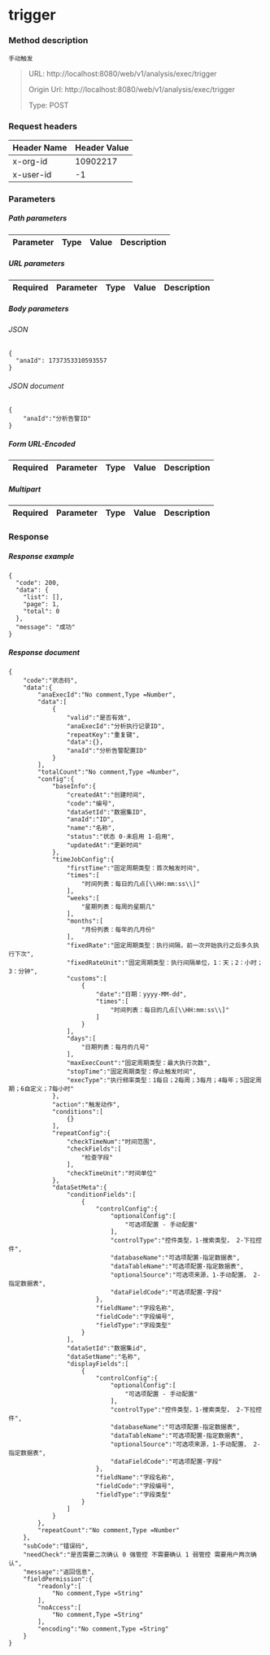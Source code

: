 # trigger

### Method description

```
手动触发
```

> URL: http://localhost:8080/web/v1/analysis/exec/trigger
>
> Origin Url: http://localhost:8080/web/v1/analysis/exec/trigger
>
> Type: POST


### Request headers

|Header Name| Header Value|
|---------|------|
|x-org-id|10902217|
|x-user-id|-1|

### Parameters

##### Path parameters

| Parameter | Type | Value | Description |
|---------|------|------|------------|


##### URL parameters

|Required| Parameter | Type | Value | Description |
|---------|---------|------|------|------------|


##### Body parameters

###### JSON

```
{
  "anaId": 1737353310593557
}
```

###### JSON document

```
{
	"anaId":"分析告警ID"
}
```


##### Form URL-Encoded
|Required| Parameter | Type | Value | Description |
|---------|---------|------|------|------------|


##### Multipart
|Required | Parameter | Type | Value | Description |
|---------|---------|------|------|------------|


### Response

##### Response example

```
{
  "code": 200,
  "data": {
    "list": [],
    "page": 1,
    "total": 0
  },
  "message": "成功"
}
```

##### Response document
```
{
	"code":"状态码",
	"data":{
		"anaExecId":"No comment,Type =Number",
		"data":[
			{
				"valid":"是否有效",
				"anaExecId":"分析执行记录ID",
				"repeatKey":"重复键",
				"data":{},
				"anaId":"分析告警配置ID"
			}
		],
		"totalCount":"No comment,Type =Number",
		"config":{
			"baseInfo":{
				"createdAt":"创建时间",
				"code":"编号",
				"dataSetId":"数据集ID",
				"anaId":"ID",
				"name":"名称",
				"status":"状态 0-未启用 1-启用",
				"updatedAt":"更新时间"
			},
			"timeJobConfig":{
				"firstTime":"固定周期类型：首次触发时间",
				"times":[
					"时间列表：每日的几点[\\HH:mm:ss\\]"
				],
				"weeks":[
					"星期列表：每周的星期几"
				],
				"months":[
					"月份列表：每年的几月份"
				],
				"fixedRate":"固定周期类型：执行间隔，前一次开始执行之后多久执行下次",
				"fixedRateUnit":"固定周期类型：执行间隔单位，1：天；2：小时；3：分钟",
				"customs":[
					{
						"date":"日期：yyyy-MM-dd",
						"times":[
							"时间列表：每日的几点[\\HH:mm:ss\\]"
						]
					}
				],
				"days":[
					"日期列表：每月的几号"
				],
				"maxExecCount":"固定周期类型：最大执行次数",
				"stopTime":"固定周期类型：停止触发时间",
				"execType":"执行频率类型：1每日；2每周；3每月；4每年；5固定周期；6自定义；7每小时"
			},
			"action":"触发动作",
			"conditions":[
				{}
			],
			"repeatConfig":{
				"checkTimeNum":"时间范围",
				"checkFields":[
					"检查字段"
				],
				"checkTimeUnit":"时间单位"
			},
			"dataSetMeta":{
				"conditionFields":[
					{
						"controlConfig":{
							"optionalConfig":[
								"可选项配置 - 手动配置"
							],
							"controlType":"控件类型，1-搜索类型， 2-下拉控件",
							"databaseName":"可选项配置-指定数据表",
							"dataTableName":"可选项配置-指定数据表",
							"optionalSource":"可选项来源，1-手动配置， 2-指定数据表",
							"dataFieldCode":"可选项配置-字段"
						},
						"fieldName":"字段名称",
						"fieldCode":"字段编号",
						"fieldType":"字段类型"
					}
				],
				"dataSetId":"数据集id",
				"dataSetName":"名称",
				"displayFields":[
					{
						"controlConfig":{
							"optionalConfig":[
								"可选项配置 - 手动配置"
							],
							"controlType":"控件类型，1-搜索类型， 2-下拉控件",
							"databaseName":"可选项配置-指定数据表",
							"dataTableName":"可选项配置-指定数据表",
							"optionalSource":"可选项来源，1-手动配置， 2-指定数据表",
							"dataFieldCode":"可选项配置-字段"
						},
						"fieldName":"字段名称",
						"fieldCode":"字段编号",
						"fieldType":"字段类型"
					}
				]
			}
		},
		"repeatCount":"No comment,Type =Number"
	},
	"subCode":"错误码",
	"needCheck":"是否需要二次确认 0 强管控 不需要确认 1 弱管控 需要用户两次确认",
	"message":"返回信息",
	"fieldPermission":{
		"readonly":[
			"No comment,Type =String"
		],
		"noAccess":[
			"No comment,Type =String"
		],
		"encoding":"No comment,Type =String"
	}
}
```



